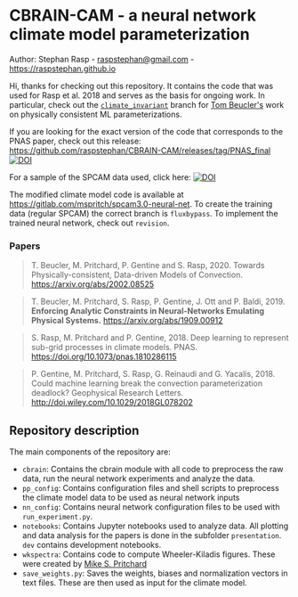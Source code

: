 # CBRAIN-CAM - a neural network climate model parameterization

Author: Stephan Rasp - <raspstephan@gmail.com> - https://raspstephan.github.io

Hi, thanks for checking out this repository. It contains the code that was used for Rasp et al. 2018 and serves as the basis for ongoing work. In particular, check out the [`climate_invariant`](https://github.com/raspstephan/CBRAIN-CAM/tree/climate_invariant) branch for [Tom Beucler's](http://tbeucler.scripts.mit.edu/tbeucler/) work on physically consistent ML parameterizations.

If you are looking for the exact version of the code that corresponds to the PNAS paper, check out this release: https://github.com/raspstephan/CBRAIN-CAM/releases/tag/PNAS_final [![DOI](https://zenodo.org/badge/DOI/10.5281/zenodo.1402384.svg)](https://doi.org/10.5281/zenodo.1402384)

For a sample of the SPCAM data used, click here: [![DOI](https://zenodo.org/badge/DOI/10.5281/zenodo.2559313.svg)](https://doi.org/10.5281/zenodo.2559313)


The modified climate model code is available at https://gitlab.com/mspritch/spcam3.0-neural-net. 
To create the training data (regular SPCAM) the correct branch is `fluxbypass`. To implement the trained neural network, check out `revision`.

### Papers

> T. Beucler, M. Pritchard, P. Gentine and S. Rasp, 2020.
> Towards Physically-consistent, Data-driven Models of Convection.
> https://arxiv.org/abs/2002.08525

> T. Beucler, M. Pritchard, S. Rasp, P. Gentine, J. Ott and P. Baldi, 2019.
> **Enforcing Analytic Constraints in Neural-Networks Emulating Physical Systems.**
> https://arxiv.org/abs/1909.00912

> S. Rasp, M. Pritchard and P. Gentine, 2018.
> Deep learning to represent sub-grid processes in climate models.
> PNAS. https://doi.org/10.1073/pnas.1810286115
 
> P. Gentine, M. Pritchard, S. Rasp, G. Reinaudi and G. Yacalis, 2018. 
> Could machine learning break the convection parameterization deadlock? 
> Geophysical Research Letters. http://doi.wiley.com/10.1029/2018GL078202


## Repository description

The main components of the repository are:

- `cbrain`: Contains the cbrain module with all code to preprocess the raw data, run the neural network experiments and analyze the data.
- `pp_config`: Contains configuration files and shell scripts to preprocess the climate model data to be used as neural network inputs
- `nn_config`: Contains neural network configuration files to be used with `run_experiment.py`.
- `notebooks`: Contains Jupyter notebooks used to analyze data. All plotting and data analysis for the papers is done in the subfolder `presentation`. `dev` contains development notebooks.
- `wkspectra`: Contains code to compute Wheeler-Kiladis figures. These were created by [Mike S. Pritchard](http://sites.uci.edu/pritchard/)
- `save_weights.py`: Saves the weights, biases and normalization vectors in text files. These are then used as input for the climate model.

